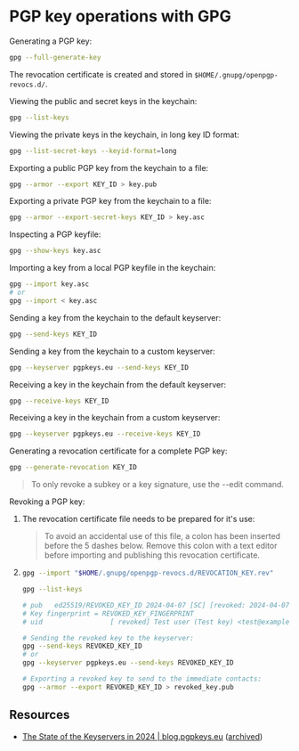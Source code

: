 # PGP key operations with GPG

Generating a PGP key:

```sh
gpg --full-generate-key
```

The revocation certificate is created and stored in `$HOME/.gnupg/openpgp-revocs.d/`.

Viewing the public and secret keys in the keychain:

```sh
gpg --list-keys
```

Viewing the private keys in the keychain, in long key ID format:

```sh
gpg --list-secret-keys --keyid-format=long
```

Exporting a public PGP key from the keychain to a file:

```sh
gpg --armor --export KEY_ID > key.pub
```

Exporting a private PGP key from the keychain to a file:

```sh
gpg --armor --export-secret-keys KEY_ID > key.asc
```

Inspecting a PGP keyfile:

```sh
gpg --show-keys key.asc
```

Importing a key from a local PGP keyfile in the keychain:

```sh
gpg --import key.asc
# or
gpg --import < key.asc
```

Sending a key from the keychain to the default keyserver:

```sh
gpg --send-keys KEY_ID
```

Sending a key from the keychain to a custom keyserver:

```sh
gpg --keyserver pgpkeys.eu --send-keys KEY_ID
```

Receiving a key in the keychain from the default keyserver:

```sh
gpg --receive-keys KEY_ID
```

Receiving a key in the keychain from a custom keyserver:

```sh
gpg --keyserver pgpkeys.eu --receive-keys KEY_ID
```

Generating a revocation certificate for a complete PGP key:

```sh
gpg --generate-revocation KEY_ID
```

> To only revoke a subkey or a key signature, use the --edit command.

Revoking a PGP key:

1. The revocation certificate file needs to be prepared for it's use:

    > To avoid an accidental use of this file, a colon has been inserted
    > before the 5 dashes below. Remove this colon with a text editor
    > before importing and publishing this revocation certificate.

1. ```sh
   gpg --import "$HOME/.gnupg/openpgp-revocs.d/REVOCATION_KEY.rev"

   gpg --list-keys

   # pub   ed25519/REVOKED_KEY_ID 2024-04-07 [SC] [revoked: 2024-04-07]
   # Key fingerprint = REVOKED_KEY_FINGERPRINT
   # uid                 [ revoked] Test user (Test key) <test@example.com>

   # Sending the revoked key to the keyserver:
   gpg --send-keys REVOKED_KEY_ID
   # or
   gpg --keyserver pgpkeys.eu --send-keys REVOKED_KEY_ID

   # Exporting a revoked key to send to the immediate contacts:
   gpg --armor --export REVOKED_KEY_ID > revoked_key.pub
   ```

## Resources

-   [The State of the Keyservers in 2024 | blog.pgpkeys.eu](https://blog.pgpkeys.eu/state-keyservers-2024.html) ([archived](https://archive.is/UMjC3))
